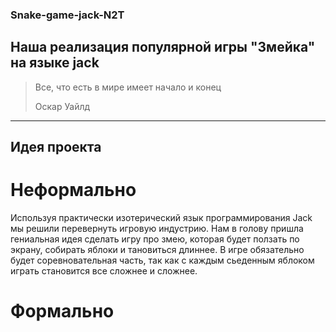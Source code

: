 ### Snake-game-jack-N2T

## Наша реализация популярной игры "Змейка" на языке jack

> Все, что есть в мире имеет начало и конец
>
> Оскар Уайлд

---

## Идея проекта

# Неформально
Используя практически изотерический язык программирования Jack мы решили перевернуть игровую индустрию.
Нам в голову пришла гениальная идея сделать игру про змею, которая будет ползать по экрану, собирать яблоки и тановиться длиннее.
В игре обязательно будет соревновательная часть, так как с каждым сьеденным яблоком играть становится все сложнее и сложнее.

# Формально


